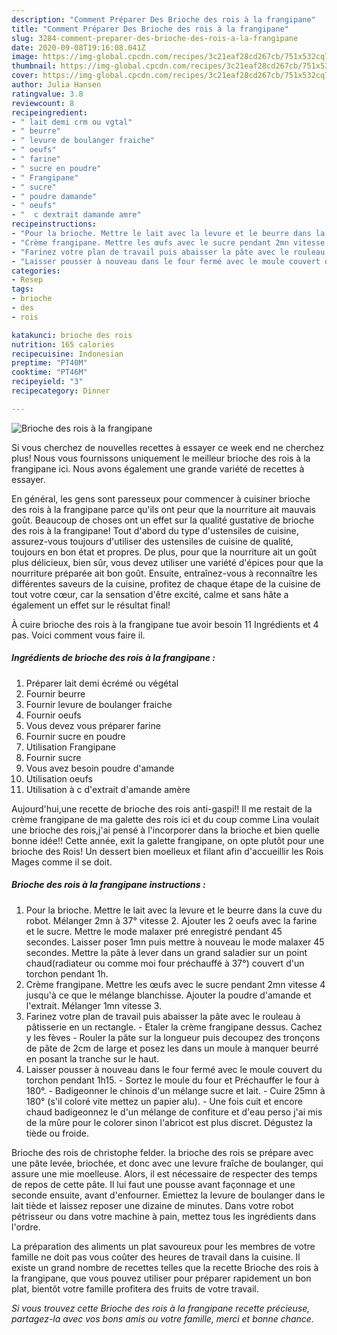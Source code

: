 ```yaml
---
description: "Comment Préparer Des Brioche des rois à la frangipane"
title: "Comment Préparer Des Brioche des rois à la frangipane"
slug: 3284-comment-preparer-des-brioche-des-rois-a-la-frangipane
date: 2020-09-08T19:16:08.041Z
image: https://img-global.cpcdn.com/recipes/3c21eaf28cd267cb/751x532cq70/brioche-des-rois-a-la-frangipane-photo-principale-de-la-recette.jpg
thumbnail: https://img-global.cpcdn.com/recipes/3c21eaf28cd267cb/751x532cq70/brioche-des-rois-a-la-frangipane-photo-principale-de-la-recette.jpg
cover: https://img-global.cpcdn.com/recipes/3c21eaf28cd267cb/751x532cq70/brioche-des-rois-a-la-frangipane-photo-principale-de-la-recette.jpg
author: Julia Hansen
ratingvalue: 3.8
reviewcount: 8
recipeingredient:
- " lait demi crm ou vgtal"
- " beurre"
- " levure de boulanger fraiche"
- " oeufs"
- " farine"
- " sucre en poudre"
- " Frangipane"
- " sucre"
- " poudre damande"
- " oeufs"
- "  c dextrait damande amre"
recipeinstructions:
- "Pour la brioche. Mettre le lait avec la levure et le beurre dans la cuve du robot. Mélanger 2mn à 37° vitesse 2. Ajouter les 2 oeufs avec la farine et le sucre. Mettre le mode malaxer pré enregistré pendant 45 secondes. Laisser poser 1mn puis mettre à nouveau le mode malaxer 45 secondes. Mettre la pâte à lever dans un grand saladier sur un point chaud(radiateur ou comme moi four préchauffé à 37°) couvert d&#39;un torchon pendant 1h."
- "Crème frangipane. Mettre les œufs avec le sucre pendant 2mn vitesse 4 jusqu&#39;à ce que le mélange blanchisse. Ajouter la poudre d&#39;amande et l&#39;extrait. Mélanger 1mn vitesse 3."
- "Farinez votre plan de travail puis abaisser la pâte avec le rouleau à pâtisserie en un rectangle. Etaler la crème frangipane dessus. Cachez y les fèves  Rouler la pâte sur la longueur puis decoupez des tronçons de pâte de 2cm de large et posez les dans un moule à manquer beurré en posant la tranche sur le haut."
- "Laisser pousser à nouveau dans le four fermé avec le moule couvert du torchon pendant 1h15. Sortez le moule du four et Préchauffer le four à 180°. Badigeonner le chinois d&#39;un mélange sucre et lait. Cuire 25mn à 180° (s&#39;il coloré vite mettez un papier alu). Une fois cuit et encore chaud badigeonnez le d&#39;un mélange de confiture et d&#39;eau perso j&#39;ai mis de la mûre pour le colorer sinon l&#39;abricot est plus discret. Dégustez la tiède ou froide."
categories:
- Resep
tags:
- brioche
- des
- rois

katakunci: brioche des rois 
nutrition: 165 calories
recipecuisine: Indonesian
preptime: "PT40M"
cooktime: "PT46M"
recipeyield: "3"
recipecategory: Dinner

---
```



![Brioche des rois à la frangipane](https://img-global.cpcdn.com/recipes/3c21eaf28cd267cb/751x532cq70/brioche-des-rois-a-la-frangipane-photo-principale-de-la-recette.jpg)

Si vous cherchez de nouvelles recettes à essayer ce week end ne cherchez plus! Nous vous fournissons uniquement le meilleur brioche des rois à la frangipane ici. Nous avons également une grande variété de recettes à essayer.

En général, les gens sont paresseux pour commencer à cuisiner brioche des rois à la frangipane parce qu'ils ont peur que la nourriture ait mauvais goût. Beaucoup de choses ont un effet sur la qualité gustative de brioche des rois à la frangipane! Tout d'abord du type d'ustensiles de cuisine, assurez-vous toujours d'utiliser des ustensiles de cuisine de qualité, toujours en bon état et propres. De plus, pour que la nourriture ait un goût plus délicieux, bien sûr, vous devez utiliser une variété d'épices pour que la nourriture préparée ait bon goût. Ensuite, entraînez-vous à reconnaître les différentes saveurs de la cuisine, profitez de chaque étape de la cuisine de tout votre cœur, car la sensation d'être excité, calme et sans hâte a également un effet sur le résultat final!

<!--inarticleads1-->

À cuire brioche des rois à la frangipane tue avoir besoin 11 Ingrédients et 4 pas. Voici comment vous faire il.

##### Ingrédients de brioche des rois à la frangipane :

1. Préparer  lait demi écrémé ou végétal
1. Fournir  beurre
1. Fournir  levure de boulanger fraiche
1. Fournir  oeufs
1. Vous devez vous préparer  farine
1. Fournir  sucre en poudre
1. Utilisation  Frangipane
1. Fournir  sucre
1. Vous avez besoin  poudre d&#39;amande
1. Utilisation  oeufs
1. Utilisation  à c d&#39;extrait d&#39;amande amère


Aujourd&#39;hui,une recette de brioche des rois anti-gaspi!! Il me restait de la crème frangipane de ma galette des rois ici et du coup comme Lina voulait une brioche des rois,j&#39;ai pensé à l&#39;incorporer dans la brioche et bien quelle bonne idée!! Cette année, exit la galette frangipane, on opte plutôt pour une brioche des Rois! Un dessert bien moelleux et filant afin d&#39;accueillir les Rois Mages comme il se doit. 

<!--inarticleads2-->

##### Brioche des rois à la frangipane instructions :

1. Pour la brioche. Mettre le lait avec la levure et le beurre dans la cuve du robot. Mélanger 2mn à 37° vitesse 2. Ajouter les 2 oeufs avec la farine et le sucre. Mettre le mode malaxer pré enregistré pendant 45 secondes. Laisser poser 1mn puis mettre à nouveau le mode malaxer 45 secondes. Mettre la pâte à lever dans un grand saladier sur un point chaud(radiateur ou comme moi four préchauffé à 37°) couvert d&#39;un torchon pendant 1h.
1. Crème frangipane. Mettre les œufs avec le sucre pendant 2mn vitesse 4 jusqu&#39;à ce que le mélange blanchisse. Ajouter la poudre d&#39;amande et l&#39;extrait. Mélanger 1mn vitesse 3.
1. Farinez votre plan de travail puis abaisser la pâte avec le rouleau à pâtisserie en un rectangle. - Etaler la crème frangipane dessus. Cachez y les fèves  - Rouler la pâte sur la longueur puis decoupez des tronçons de pâte de 2cm de large et posez les dans un moule à manquer beurré en posant la tranche sur le haut.
1. Laisser pousser à nouveau dans le four fermé avec le moule couvert du torchon pendant 1h15. - Sortez le moule du four et Préchauffer le four à 180°. - Badigeonner le chinois d&#39;un mélange sucre et lait. - Cuire 25mn à 180° (s&#39;il coloré vite mettez un papier alu). - Une fois cuit et encore chaud badigeonnez le d&#39;un mélange de confiture et d&#39;eau perso j&#39;ai mis de la mûre pour le colorer sinon l&#39;abricot est plus discret. Dégustez la tiède ou froide.


Brioche des rois de christophe felder. la brioche des rois se prépare avec une pâte levée, briochée, et donc avec une levure fraîche de boulanger, qui assure une mie moelleuse. Alors, il est nécessaire de respecter des temps de repos de cette pâte. Il lui faut une pousse avant façonnage et une seconde ensuite, avant d&#39;enfourner. Emiettez la levure de boulanger dans le lait tiède et laissez reposer une dizaine de minutes. Dans votre robot pétrisseur ou dans votre machine à pain, mettez tous les ingrédients dans l&#39;ordre. 

<!--inarticleads1-->

<p>
La préparation des aliments un plat savoureux pour les membres de votre famille ne doit pas vous coûter des heures de travail dans la cuisine. Il existe un grand nombre de recettes telles que la recette Brioche des rois à la frangipane, que vous pouvez utiliser pour préparer rapidement un bon plat, bientôt votre famille profitera des fruits de votre travail.
</p>

<p>
<i>Si vous trouvez cette Brioche des rois à la frangipane recette précieuse, partagez-la avec vos bons amis ou votre famille, merci et bonne chance.</i>
</p>
